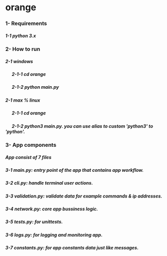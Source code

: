 # orange


### 1- Requirements

##### 1-1 python 3.x


##### ##########################################


### 2- How to run

##### 2-1 windows
##### &nbsp;&nbsp;&nbsp;&nbsp;&nbsp;&nbsp;2-1-1 cd orange
##### &nbsp;&nbsp;&nbsp;&nbsp;&nbsp;&nbsp;2-1-2 python main.py


##### 2-1 max % linux
##### &nbsp;&nbsp;&nbsp;&nbsp;&nbsp;&nbsp;2-1-1 cd orange
##### &nbsp;&nbsp;&nbsp;&nbsp;&nbsp;&nbsp;2-1-2 python3 main.py. you can use alias to custom 'python3' to 'python'.


##### ##########################################

### 3- App components

##### App consist of 7 files

##### 3-1 main.py: entry point of the app that contains app workflow.
##### 3-2 cli.py: handle terminal user actions.
##### 3-3 validation.py: validate data for example commands & ip addresses.
##### 3-4 network.py: core app bussiness logic.
##### 3-5 tests.py: for unittests.
##### 3-6 logs.py: for logging and monitoring app.
##### 3-7 constants.py: for app constants data just like messages.


